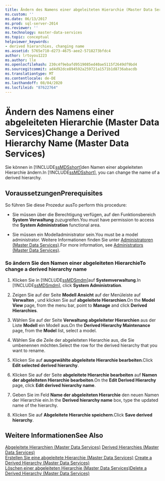 ```yaml
---
title: Ändern des Namens einer abgeleiteten Hierarchie (Master Data Services) | Microsoft-Dokumentation
ms.custom: ''
ms.date: 06/13/2017
ms.prod: sql-server-2014
ms.reviewer: ''
ms.technology: master-data-services
ms.topic: conceptual
helpviewer_keywords:
- derived hierarchies, changing name
ms.assetid: 5765e710-d273-4675-aee2-5718273bfdc4
author: lrtoyou1223
ms.author: lle
ms.openlocfilehash: 230c4f9ebafd9519085ed40ae5115f2649df9bd4
ms.sourcegitcommit: ad4d92dce894592a259721a1571b1d8736abacdb
ms.translationtype: MT
ms.contentlocale: de-DE
ms.lasthandoff: 08/04/2020
ms.locfileid: "87622764"
---
```

# <a name="change-a-derived-hierarchy-name-master-data-services"></a><span data-ttu-id="b296f-102">Ändern des Namens einer abgeleiteten Hierarchie (Master Data Services)</span><span class="sxs-lookup"><span data-stu-id="b296f-102">Change a Derived Hierarchy Name (Master Data Services)</span></span>
  <span data-ttu-id="b296f-103">Sie können in [!INCLUDE[ssMDSshort](../includes/ssmdsshort-md.md)]den Namen einer abgeleiteten Hierarchie ändern.</span><span class="sxs-lookup"><span data-stu-id="b296f-103">In [!INCLUDE[ssMDSshort](../includes/ssmdsshort-md.md)], you can change the name of a derived hierarchy.</span></span>  
  
## <a name="prerequisites"></a><span data-ttu-id="b296f-104">Voraussetzungen</span><span class="sxs-lookup"><span data-stu-id="b296f-104">Prerequisites</span></span>  
 <span data-ttu-id="b296f-105">So führen Sie diese Prozedur aus</span><span class="sxs-lookup"><span data-stu-id="b296f-105">To perform this procedure:</span></span>  
  
-   <span data-ttu-id="b296f-106">Sie müssen über die Berechtigung verfügen, auf den Funktionsbereich **System Verwaltung** zuzugreifen.</span><span class="sxs-lookup"><span data-stu-id="b296f-106">You must have permission to access the **System Administration** functional area.</span></span>  
  
-   <span data-ttu-id="b296f-107">Sie müssen ein Modelladministrator sein.</span><span class="sxs-lookup"><span data-stu-id="b296f-107">You must be a model administrator.</span></span> <span data-ttu-id="b296f-108">Weitere Informationen finden Sie unter [Administratoren &#40;Master Data Services&#41;](administrators-master-data-services.md).</span><span class="sxs-lookup"><span data-stu-id="b296f-108">For more information, see [Administrators &#40;Master Data Services&#41;](administrators-master-data-services.md).</span></span>  
  
### <a name="to-change-a-derived-hierarchy-name"></a><span data-ttu-id="b296f-109">So ändern Sie den Namen einer abgeleiteten Hierarchie</span><span class="sxs-lookup"><span data-stu-id="b296f-109">To change a derived hierarchy name</span></span>  
  
1.  <span data-ttu-id="b296f-110">Klicken Sie in [!INCLUDE[ssMDSmdm](../includes/ssmdsmdm-md.md)]auf **Systemverwaltung**.</span><span class="sxs-lookup"><span data-stu-id="b296f-110">In [!INCLUDE[ssMDSmdm](../includes/ssmdsmdm-md.md)], click **System Administration**.</span></span>  
  
2.  <span data-ttu-id="b296f-111">Zeigen Sie auf der Seite **Modell Ansicht** auf der Menüleiste auf **Verwalten** , und klicken Sie auf **abgeleitete Hierarchien**.</span><span class="sxs-lookup"><span data-stu-id="b296f-111">On the **Model View** page, from the menu bar, point to **Manage** and click **Derived Hierarchies**.</span></span>  
  
3.  <span data-ttu-id="b296f-112">Wählen Sie auf der Seite **Verwaltung abgeleiteter Hierarchien** aus der Liste **Modell** ein Modell aus.</span><span class="sxs-lookup"><span data-stu-id="b296f-112">On the **Derived Hierarchy Maintenance** page, from the **Model** list, select a model.</span></span>  
  
4.  <span data-ttu-id="b296f-113">Wählen Sie die Zeile der abgeleiteten Hierarchie aus, die Sie umbenennen möchten.</span><span class="sxs-lookup"><span data-stu-id="b296f-113">Select the row for the derived hierarchy that you want to rename.</span></span>  
  
5.  <span data-ttu-id="b296f-114">Klicken Sie auf **ausgewählte abgeleitete Hierarchie bearbeiten**.</span><span class="sxs-lookup"><span data-stu-id="b296f-114">Click **Edit selected derived hierarchy**.</span></span>  
  
6.  <span data-ttu-id="b296f-115">Klicken Sie auf der Seite **abgeleitete Hierarchie bearbeiten** auf **Namen der abgeleiteten Hierarchie bearbeiten**.</span><span class="sxs-lookup"><span data-stu-id="b296f-115">On the **Edit Derived Hierarchy** page, click **Edit derived hierarchy name**.</span></span>  
  
7.  <span data-ttu-id="b296f-116">Geben Sie im Feld **Name der abgeleiteten Hierarchie** den neuen Namen der Hierarchie ein.</span><span class="sxs-lookup"><span data-stu-id="b296f-116">In the **Derived hierarchy name** box, type the updated name of the hierarchy.</span></span>  
  
8.  <span data-ttu-id="b296f-117">Klicken Sie auf **Abgeleitete Hierarchie speichern**.</span><span class="sxs-lookup"><span data-stu-id="b296f-117">Click **Save derived hierarchy**.</span></span>  
  
## <a name="see-also"></a><span data-ttu-id="b296f-118">Weitere Informationen</span><span class="sxs-lookup"><span data-stu-id="b296f-118">See Also</span></span>  
 <span data-ttu-id="b296f-119">[Abgeleitete Hierarchien &#40;Master Data Services&#41;](../../2014/master-data-services/derived-hierarchies-master-data-services.md) </span><span class="sxs-lookup"><span data-stu-id="b296f-119">[Derived Hierarchies &#40;Master Data Services&#41;](../../2014/master-data-services/derived-hierarchies-master-data-services.md) </span></span>  
 <span data-ttu-id="b296f-120">[Erstellen Sie eine abgeleitete Hierarchie &#40;Master Data Services&#41;](../../2014/master-data-services/create-a-derived-hierarchy-master-data-services.md) </span><span class="sxs-lookup"><span data-stu-id="b296f-120">[Create a Derived Hierarchy &#40;Master Data Services&#41;](../../2014/master-data-services/create-a-derived-hierarchy-master-data-services.md) </span></span>  
 [<span data-ttu-id="b296f-121">Löschen einer abgeleiteten Hierarchie &#40;Master Data Services&#41;</span><span class="sxs-lookup"><span data-stu-id="b296f-121">Delete a Derived Hierarchy &#40;Master Data Services&#41;</span></span>](../../2014/master-data-services/delete-a-derived-hierarchy-master-data-services.md)  
  
  
